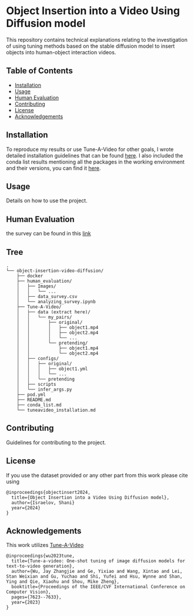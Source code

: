 # Object Insertion into a Video Using Diffusion model

This repository contains technical explanations relating to the investigation of using tuning methods based on the stable diffusion model to insert objects into human-object interaction videos.

## Table of Contents
- [Installation](#installation)
- [Usage](#usage)
- [Human Evaluation](#humanevaluation)
- [Contributing](#contributing)
- [License](#license)
- [Acknowledgements](#acknowledgements)

## Installation
To reproduce my results or use Tune-A-Video for other goals, I wrote detailed installation guidelines that can be found [here](https://github.com/shani1610/object-insertion-video-diffusion/blob/main/tuneavideo_installation.md). I also included the conda list results mentioning all the packages in the working environment and their versions, you can find it [here](https://github.com/shani1610/object-insertion-video-diffusion/blob/main/conda_list.md).

## Usage
Details on how to use the project.

## Human Evaluation 
the survey can be found in this [link](https://forms.gle/f3opfrCkXVRv7ASt9) 

## Tree 
```
.
└── object-insertion-video-diffusion/
    ├── docker
    ├── human_evaluation/
    │   ├── Images/
    │   │   └── ...
    │   ├── data_survey.csv
    │   └── analyzing_survey.ipynb
    ├── Tune-A-Video/
    │   ├── data (extract here)/
    │   │   └── my_pairs/
    │   │       ├── original/
    │   │       │   ├── object1.mp4
    │   │       │   ├── object2.mp4
    │   │       │   └── ...
    │   │       └── pretending/
    │   │           ├── object1.mp4
    │   │           └── object2.mp4
    │   ├── configs/
    │   │   ├── original/
    │   │   │   ├── object1.yml
    │   │   │   └── ...
    │   │   └── pretending
    │   ├── scripts
    │   └── infer_args.py
    ├── pod.yml
    ├── README.md
    ├── conda_list.md
    └── tuneavideo_installation.md
```
## Contributing
Guidelines for contributing to the project.

## License
If you use the dataset provided or any other part from this work please cite using
```
@inproceedings{objectinsert2024,
  title={Object Insertion into a Video Using Diffusion model},
  author={Israelov, Shani}
  year={2024}
}
```

## Acknowledgements
This work utilizes [Tune-A-Video](https://github.com/showlab/Tune-A-Video)
```
@inproceedings{wu2023tune,
  title={Tune-a-video: One-shot tuning of image diffusion models for text-to-video generation},
  author={Wu, Jay Zhangjie and Ge, Yixiao and Wang, Xintao and Lei, Stan Weixian and Gu, Yuchao and Shi, Yufei and Hsu, Wynne and Shan, Ying and Qie, Xiaohu and Shou, Mike Zheng},
  booktitle={Proceedings of the IEEE/CVF International Conference on Computer Vision},
  pages={7623--7633},
  year={2023}
}
```


